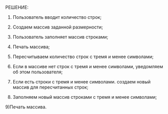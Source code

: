 РЕШЕНИЕ:
1) Пользователь вводит количество строк;

2) Создаем массив заданной размерности;

3) Пользователь заполняет массив строками;

4) Печать массива;

5) Пересчитываем количество строк с тремя и менее символами;

6) Если в массиве нет строк с тремя и менее символами, уведомляем об этом пользователя;

7) Если есть строки с тремя и менее символами. создаем новый массив для пересчитанных строк;

8) Заполняем новый массив строками с тремя и менее символами;

9)Печать массива.
